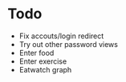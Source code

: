 # Todo

-   Fix accouts/login redirect
-   Try out other password views
-   Enter food
-   Enter exercise
-   Eatwatch graph
